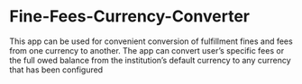 # Fine-Fees-Currency-Converter
This app can be used for convenient conversion of fulfillment fines and fees from one currency to another.  The app can convert user’s specific fees or the full owed balance from the institution’s default currency to any currency that has been configured
